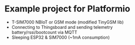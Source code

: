 # Example project for Platformio

- T-SIM7000 NBIoT or GSM mode (modified TinyGSM lib)
- Connecting to Thingsboard and sending telemetry battery/rssi/bootcount via MQTT
- Sleeping ESP32 & SIM7000 (~1mA consumption)